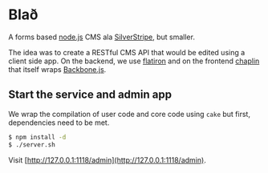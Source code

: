# Blað
A forms based [node.js](http://nodejs.org/) CMS ala [SilverStripe](http://www.silverstripe.com/), but smaller.

The idea was to create a RESTful CMS API that would be edited using a client side app. On the backend, we use [flatiron](http://flatironjs.org/) and on the frontend [chaplin](https://github.com/chaplinjs/chaplin) that itself wraps [Backbone.js](http://documentcloud.github.com/backbone/).

## Start the service and admin app

We wrap the compilation of user code and core code using `cake` but first, dependencies need to be met.

```bash
$ npm install -d
$ ./server.sh
```

Visit [http://127.0.0.1:1118/admin](http://127.0.0.1:1118/admin).